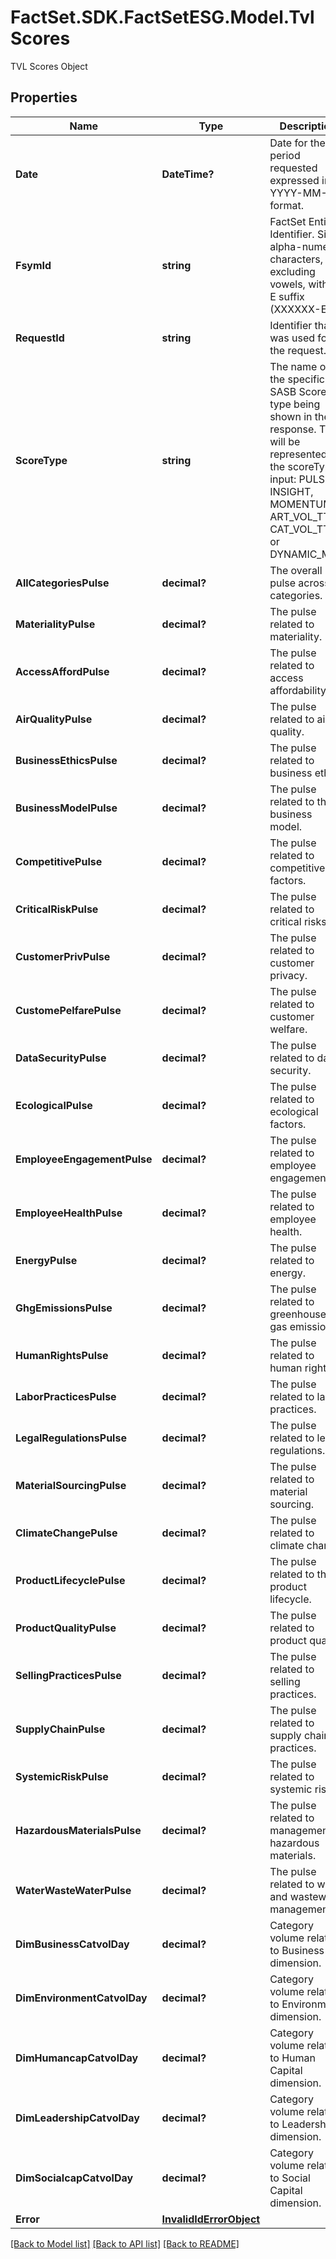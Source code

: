 # FactSet.SDK.FactSetESG.Model.TvlScores
TVL Scores Object

## Properties

Name | Type | Description | Notes
------------ | ------------- | ------------- | -------------
**Date** | **DateTime?** | Date for the period requested expressed in YYYY-MM-DD format. | [optional] 
**FsymId** | **string** | FactSet Entity Identifier. Six alpha-numeric characters, excluding vowels, with a -E suffix (XXXXXX-E). | [optional] 
**RequestId** | **string** | Identifier that was used for the request. | [optional] 
**ScoreType** | **string** | The name of the specific SASB Score type being shown in the response. This will be represented by the scoreTypes input: PULSE, INSIGHT, MOMENTUM, ART_VOL_TTM, CAT_VOL_TTM, or DYNAMIC_MAT. | [optional] 
**AllCategoriesPulse** | **decimal?** | The overall pulse across all categories. | [optional] 
**MaterialityPulse** | **decimal?** | The pulse related to materiality. | [optional] 
**AccessAffordPulse** | **decimal?** | The pulse related to access affordability. | [optional] 
**AirQualityPulse** | **decimal?** | The pulse related to air quality. | [optional] 
**BusinessEthicsPulse** | **decimal?** | The pulse related to business ethics. | [optional] 
**BusinessModelPulse** | **decimal?** | The pulse related to the business model. | [optional] 
**CompetitivePulse** | **decimal?** | The pulse related to competitive factors. | [optional] 
**CriticalRiskPulse** | **decimal?** | The pulse related to critical risks. | [optional] 
**CustomerPrivPulse** | **decimal?** | The pulse related to customer privacy. | [optional] 
**CustomePelfarePulse** | **decimal?** | The pulse related to customer welfare. | [optional] 
**DataSecurityPulse** | **decimal?** | The pulse related to data security. | [optional] 
**EcologicalPulse** | **decimal?** | The pulse related to ecological factors. | [optional] 
**EmployeeEngagementPulse** | **decimal?** | The pulse related to employee engagement. | [optional] 
**EmployeeHealthPulse** | **decimal?** | The pulse related to employee health. | [optional] 
**EnergyPulse** | **decimal?** | The pulse related to energy. | [optional] 
**GhgEmissionsPulse** | **decimal?** | The pulse related to greenhouse gas emissions. | [optional] 
**HumanRightsPulse** | **decimal?** | The pulse related to human rights. | [optional] 
**LaborPracticesPulse** | **decimal?** | The pulse related to labor practices. | [optional] 
**LegalRegulationsPulse** | **decimal?** | The pulse related to legal regulations. | [optional] 
**MaterialSourcingPulse** | **decimal?** | The pulse related to material sourcing. | [optional] 
**ClimateChangePulse** | **decimal?** | The pulse related to climate change. | [optional] 
**ProductLifecyclePulse** | **decimal?** | The pulse related to the product lifecycle. | [optional] 
**ProductQualityPulse** | **decimal?** | The pulse related to product quality. | [optional] 
**SellingPracticesPulse** | **decimal?** | The pulse related to selling practices. | [optional] 
**SupplyChainPulse** | **decimal?** | The pulse related to supply chain practices. | [optional] 
**SystemicRiskPulse** | **decimal?** | The pulse related to systemic risks. | [optional] 
**HazardousMaterialsPulse** | **decimal?** | The pulse related to management of hazardous materials. | [optional] 
**WaterWasteWaterPulse** | **decimal?** | The pulse related to water and wastewater management. | [optional] 
**DimBusinessCatvolDay** | **decimal?** | Category volume related to Business dimension. | [optional] 
**DimEnvironmentCatvolDay** | **decimal?** | Category volume related to Environment dimension. | [optional] 
**DimHumancapCatvolDay** | **decimal?** | Category volume related to Human Capital dimension. | [optional] 
**DimLeadershipCatvolDay** | **decimal?** | Category volume related to Leadership dimension. | [optional] 
**DimSocialcapCatvolDay** | **decimal?** | Category volume related to Social Capital dimension. | [optional] 
**Error** | [**InvalidIdErrorObject**](InvalidIdErrorObject.md) |  | [optional] 

[[Back to Model list]](../README.md#documentation-for-models) [[Back to API list]](../README.md#documentation-for-api-endpoints) [[Back to README]](../README.md)

